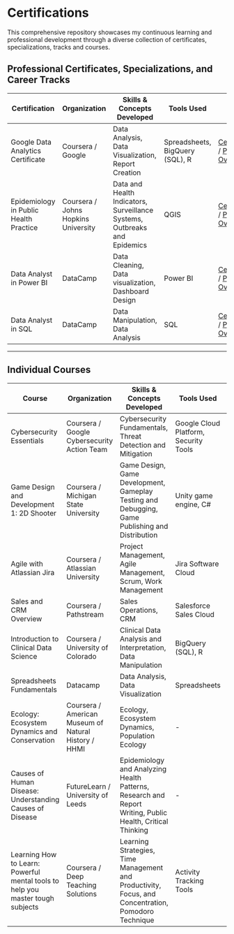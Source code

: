 # Certifications

This comprehensive repository showcases my continuous learning and professional development through a diverse collection of certificates, specializations, tracks and courses.

## Professional Certificates, Specializations, and Career Tracks

| Certification                     | Organization          | Skills & Concepts Developed                                      | Tools Used                                             | Links                                              |
|-----------------------------------------|-----------------------|-------------------------------------------------------|--------------------------------------------------------|----------------------------------------------------|
| Google Data Analytics Certificate       | Coursera / Google             | Data Analysis, Data Visualization, Report Creation |  Spreadsheets, BigQuery (SQL), R   | [Certificate](https://www.credly.com/badges/5bed996c-96a8-4407-abe5-00562b229e94/) / [Program Overview](https://www.coursera.org/professional-certificates/google-data-analytics) |
| Epidemiology in Public Health Practice                | Coursera / Johns Hopkins University             | Data and Health Indicators, Surveillance Systems, Outbreaks and Epidemics                   | QGIS                                           | [Certificate](https://www.coursera.org/account/accomplishments/specialization/3T8K2BY4E6CF) / [Program Overview](https://www.coursera.org/specializations/professional-epidemiology?) |
| Data Analyst in Power BI                     | DataCamp              | Data Cleaning, Data visualization, Dashboard Design        | Power BI                      | [Certificate](https://www.datacamp.com/statement-of-accomplishment/track/79e002bdbcbe45c93ed47614fb1620a36c4e29a8) / [Program Overview](https://www.datacamp.com/tracks/data-analyst-in-power-bi) |
| Data Analyst in SQL                     | DataCamp              | Data Manipulation, Data Analysis         | SQL                                                  | [Certificate](https://www.datacamp.com/statement-of-accomplishment/track/9d930b3f1fdef214204236808f7ae1d002850b31) / [Program Overview](https://www.datacamp.com/tracks/data-analyst-in-sql) |
----

## Individual Courses
| Course                     | Organization          | Skills & Concepts Developed                                      | Tools Used                                             | Links                                              |
|-----------------------------------------|-----------------------|-------------------------------------------------------|--------------------------------------------------------|----------------------------------------------------|
| Cybersecurity Essentials | Coursera / Google Cybersecurity Action Team          | Cybersecurity Fundamentals, Threat Detection and Mitigation        | Google Cloud Platform, Security Tools  | [Certificate](https://www.coursera.org/account/accomplishments/certificate/2TK36BZBTXML) / [Course Page](https://www.coursera.org/learn/gcat-cybersecurity-essentials) |
| Game Design and Development 1: 2D Shooter    | Coursera / Michigan State University          | Game Design, Game Development, Gameplay Testing and Debugging, Game Publishing and Distribution        | Unity game engine, C#  | [Certificate](https://www.coursera.org/account/accomplishments/certificate/RPKHQ76JDNMH) / [Course Page](https://www.coursera.org/learn/game-design-and-development-1?specialization=game-design-and-development) |
| Agile with Atlassian Jira    | Coursera / Atlassian University          | Project Management, Agile Management, Scrum, Work Management        | Jira Software Cloud  | [Certificate](https://www.coursera.org/account/accomplishments/verify/MQQYJ3LNFWLT) / [Course Page](https://www.coursera.org/learn/agile-atlassian-jira) |
| Sales and CRM Overview    | Coursera / Pathstream          | Sales Operations, CRM        | Salesforce Sales Cloud   | [Certificate](https://www.coursera.org/account/accomplishments/verify/MGY7F6WS5HAP) / [Course Page](https://www.coursera.org/learn/sales-and-crm-overview) |
| Introduction to Clinical Data Science    | Coursera / University of Colorado          | Clinical Data Analysis and Interpretation, Data Manipulation        | BigQuery (SQL), R   | [Certificate](https://www.coursera.org/account/accomplishments/verify/4XMT8V6VZSRN) / [Course Page](https://www.coursera.org/learn/introduction-clinical-data-science) |
| Spreadsheets Fundamentals    | Datacamp          | Data Analysis, Data Visualization        | Spreadsheets   | [Certificate](https://www.datacamp.com/statement-of-accomplishment/track/373e5f33dbc33cc3a4408b03d9e82e45398ffea3?raw=1) / [Course Page](https://www.datacamp.com/tracks/spreadsheet-fundamentals)|
| Ecology: Ecosystem Dynamics and Conservation        | Coursera / American Museum of Natural History / HHMI             | Ecology, Ecosystem Dynamics, Population Ecology     | -                             | [Certificate](https://www.coursera.org/account/accomplishments/verify/FH4Y78BVE6GU) / [Course Page](https://www.coursera.org/learn/ecology-conservation) |
| Causes of Human Disease: Understanding Causes of Disease                 | FutureLearn / University of Leeds   | Epidemiology and Analyzing Health Patterns, Research and Report Writing, Public Health, Critical Thinking                | -                                                      | [Certificate](https://www.futurelearn.com/certificates/e3iekt3) / [Course Page](https://www.futurelearn.com/courses/human-disease-understanding-causes-of-disease) |
| Learning How to Learn: Powerful mental tools to help you master tough subjects    | Coursera / Deep Teaching Solutions          | Learning Strategies, Time Management and Productivity, Focus, and Concentration, Pomodoro Technique        | Activity Tracking Tools   | [Certificate](https://www.coursera.org/account/accomplishments/verify/B2TZKY3M7XSQ) / [Course Page](https://www.coursera.org/learn/learning-how-to-learn) |
